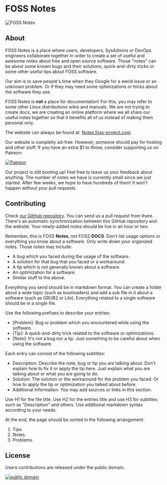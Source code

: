 # FOSS Notes

![FOSS Notes](https://i.imgur.com/D6gfbNP.png)

## About

FOSS Notes is a place where users, developers, SysAdmins or DevOps engineers collaborate together in order to create a set of useful and awesome notes about free and open source software. Those "notes" can be about some known bugs and their solutions, quick-and-dirty tricks or some other useful tips about FOSS software.

Our aim is to save people's time when they Google for a weird issue or an unknown problem. Or if they may need some optimizations or tricks about the software they use.

FOSS Notes is **not** a place for documentation! For this, you may refer to some other Linux distributions wikis and manuals. We are not trying to create docs, we are creating an online platform where we all share our useful notes together so that it benefits all of us instead of making them personal only.

The website can always be found at: [Notes.foss-project.com](http://Notes.foss-project.com).

Our website is completly ad-free. However, someone should pay for hosting and other stuff. If you have an extra $1 to throw, consider supporting us on Patreon: 

[![Patreon](http://i.imgur.com/qPoaRnH.png)](https://www.patreon.com/fossproject)

Our project is still booting up! Feel free to leave us your feedback about anything. The number of notes we have is currently small since we just started. After few weeks, we hope to have hundreds of them! It won't happen without your pull requests.

## Contributing

Check [our GitHub repository](https://github.com/foss-project/fossnotes). You can send us a pull request from there. There's an automatic synchronization between this GitHub repository and the website. Your newly-added notes should be live in an hour or two.

Remember, this is FOSS **Notes**, not FOSS **DOCS**. Don't list usage options or everything you know about a software. Only write down your organized notes. Those notes may include:

* A bug which you faced during the usage of the software.
* A solution for that bug that you faced or a workaround.
* A tip which is not generally known about a software.
* An optimization for a software.
* Similar stuff to the above.

Everything you send should be in markdown format. You can create a folder about a wide topic (such as bootloaders) and add a sub file in it about a software (such as GRUB2 or Lilo). Everything related to a single software should be in a single file.

Use the following prefixes to describe your entries:

* [Problem]: Bug or problem which you encountered while using the software.
* [Tip]: A quick-and-dirty trick related to the software or optimizations.
* [Note]: It's not a bug nor a tip. Just something to be careful about when using the software.

Each entry can consist of the following subtitles:

* Description: Describe the note, bug or tip you are talking about. Don't explain how to fix it or apply the tip here. Just explain what you are talking about or what you are going to do.
* Solution: The solution or the workaround for the problem you faced. Or how to apply the tip or optimization you talked about before.
* Additional Information: You may add sources or links in this section.

Use H1 for the file title. Use H2 for the entries title and use H3 for subtitles such as "Description" and others. Use additional markdown syntax according to your needs.

At the end, the page should be sorted in the following arrangement: 

1. Tips.
2. Notes.
3. Problems.

## License

Users contributions are released under the public domain.

[![public domain](http://i.imgur.com/AEB5eGA.png)](http://fairuse.stanford.edu/overview/public-domain/welcome/)

